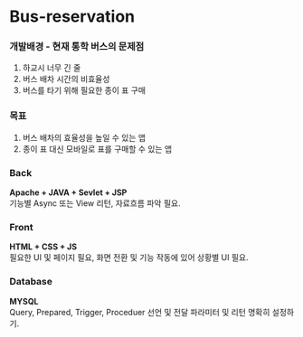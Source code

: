 # Bus-reservation
### 개발배경 - 현재 통학 버스의 문제점
1. 하교시 너무 긴 줄
2. 버스 배차 시간의 비효율성
3. 버스를 타기 위해 필요한 종이 표 구매

### 목표
1. 버스 배차의 효율성을 높일 수 있는 앱
2. 종이 표 대신 모바일로 표를 구매할 수 있는 앱

### Back
**Apache + JAVA + Sevlet + JSP**<br>
기능별 Async 또는 View 리턴, 자료흐름 파악 필요.

### Front
**HTML + CSS + JS**<br>
필요한 UI 및 페이지 필요, 화면 전환 및 기능 작동에 있어 상황별 UI 필요.

### Database
**MYSQL**<br>
Query, Prepared, Trigger, Proceduer 선언 및 전달 파라미터 및 리턴 명확히 설정하기.
